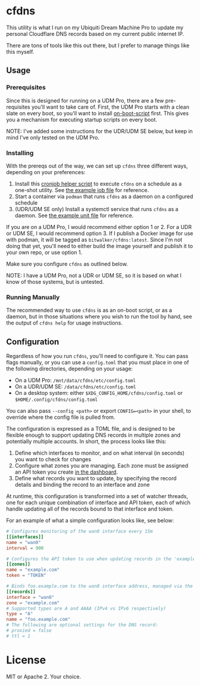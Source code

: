 # cfdns

This utility is what I run on my Ubiquiti Dream Machine Pro to update my personal
Cloudflare DNS records based on my current public internet IP.

There are tons of tools like this out there, but I prefer to manage things like this
myself.

## Usage

### Prerequisites

Since this is designed for running on a UDM Pro, there are a few pre-requisites you'll want
to take care of. First, the UDM Pro starts with a clean slate on every boot, so you'll want
to install [on-boot-script](https://github.com/boostchicken-dev/udm-utilities/tree/master/on-boot-script)
first. This gives you a mechanism for executing startup scripts on every boot. 

NOTE: I've added some instructions for the UDR/UDM SE below, but keep in mind I've only tested
on the UDM Pro.

### Installing 

With the prereqs out of the way, we can set up `cfdns` three different ways, depending on your preferences:

1. Install this [cronjob helper script](https://github.com/boostchicken-dev/udm-utilities/blob/master/on-boot-script/examples/udm-files/on_boot.d/25-add-cron-jobs.sh)
to execute `cfdns` on a schedule as a one-shot utility. See [the example job file](examples/cfdns) for reference.
2. Start a container via `podman` that runs `cfdns` as a daemon on a configured schedule
3. (UDR/UDM SE only) Install a systemctl service that runs `cfdns` as a daemon. See [the example unit file](examples/cfdns.service) for reference.

If you are on a UDM Pro, I would recommend either option 1 or 2. For a UDR or UDM SE, I would recommend option 3. If I publish a Docker image for
use with podman, it will be tagged as `bitwalker/cfdns:latest`. Since I'm not doing that yet, you'll need to either build the image yourself and
publish it to your own repo, or use option 1.

Make sure you configure `cfdns` as outlined below.

NOTE: I have a UDM Pro, not a UDR or UDM SE, so it is based on what I know of those systems, but is untested.

### Running Manually

The recommended way to use `cfdns` is as an on-boot script, or as a daemon, but in those
situations where you wish to run the tool by hand, see the output of `cfdns help` for usage instructions.

## Configuration

Regardless of how you run `cfdns`, you'll need to configure it. You can pass flags manually, or you can use
a `config.toml` that you must place in one of the following directories, depending on your usage:

* On a UDM Pro: `/mnt/data/cfdns/etc/config.toml`
* On a UDR/UDM SE: `/data/cfdns/etc/config.toml`
* On a desktop system: either `$XDG_CONFIG_HOME/cfdns/config.toml` or `$HOME/.config/cfdns/config.toml`

You can also pass `--config <path>` or export `CONFIG=<path>` in your shell, to override where the config file is pulled from.

The configuration is expressed as a TOML file, and is designed to be flexible enough to support updating DNS records in multiple
zones and potentially multiple accounts. In short, the process looks like this:

1. Define which interfaces to monitor, and on what interval (in seconds) you want to check for changes
2. Configure what zones you are managing. Each zone must be assigned an API token you create [in the dashboard](https://dash.cloudflare.com/profile/api-tokens).
3. Define what records you want to update, by specifying the record details and binding the record to an interface and zone

At runtime, this configuration is transformed into a set of watcher threads, one for each unique combination of interface and API token,
each of which handle updating all of the records bound to that interface and token.

For an example of what a simple configuration looks like, see below:

```toml
# Configures monitoring of the wan0 interface every 15m
[[interfaces]]
name = "wan0"
interval = 900

# Configures the API token to use when updating records in the 'example.com' zone
[[zones]]
name = "example.com"
token = "TOKEN"

# Binds foo.example.com to the wan0 interface address, managed via the 'example.com' zone
[[records]]
interface = "wan0"
zone = "example.com"
# Supported types are A and AAAA (IPv4 vs IPv6 respectively)
type = "A"
name = "foo.example.com"
# The following are optional settings for the DNS record:
# proxied = false
# ttl = 1
```

# License

MIT or Apache 2. Your choice.
